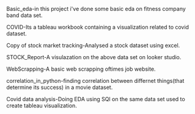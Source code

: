 Basic_eda-in this project i've done some basic eda on fitness company band data set.


COVID-Its a tableau workbook containing a visualization related to covid dataset.

Copy of stock market tracking-Analysed a stock dataset using excel.


STOCK_Report-A visulazation on the above data set on looker studio.


WebScrapping-A basic web scrapping oftimes job website.


correlation_in_python-finding correlation between differnet things(that determine its success) in a movie dataset.


Covid data analysis-Doing EDA using SQl on the same data set used to create tableau visualization.
